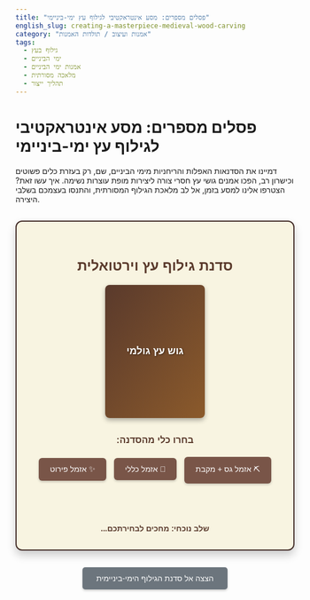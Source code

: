 ```yaml
---
title: "פסלים מספרים: מסע אינטראקטיבי לגילוף עץ ימי-ביניימי"
english_slug: creating-a-masterpiece-medieval-wood-carving
category: "אמנות ועיצוב / תולדות האמנות"
tags:
  - גילוף בעץ
  - ימי הביניים
  - אמנות ימי הביניים
  - מלאכה מסורתית
  - תהליך ייצור
---
```

# פסלים מספרים: מסע אינטראקטיבי לגילוף עץ ימי-ביניימי

דמיינו את הסדנאות האפלות והריחניות מימי הביניים, שם, רק בעזרת כלים פשוטים וכישרון רב, הפכו אמנים גושי עץ חסרי צורה ליצירות מופת עוצרות נשימה. איך עשו זאת? הצטרפו אלינו למסע בזמן, אל לב מלאכת הגילוף המסורתית, והתנסו בעצמכם בשלבי היצירה.

<div class="carving-app-container" dir="rtl">
    <h2>סדנת גילוף עץ וירטואלית</h2>
    <div id="woodBlock" class="wood-block stage-0">
        <span id="woodContent">גוש עץ גולמי</span>
    </div>
    <div class="tools">
        <h3>בחרו כלי מהסדנה:</h3>
        <button class="tool-button" data-tool="chisel-rough">⛏️ אזמל גס + מקבת</button>
        <button class="tool-button" data-tool="chisel-general">🔪 אזמל כללי</button>
        <button class="tool-button" data-tool="chisel-detail">✨ אזמל פירוט</button>
    </div>
    <div id="feedback" class="feedback"></div>
    <div id="progressText" class="progress">שלב נוכחי: מחכים לבחירתכם...</div>
</div>

<style>
    :root {
        --wood-dark: #5A3A2C;
        --wood-medium: #8B5A2B;
        --wood-light: #C19A6B;
        --wood-finished: #EEDDCC;
        --earth-bg: #F8F4E1;
        --border-color: #3E2723;
        --button-primary: #795548;
        --button-hover: #5D4037;
        --button-active: #4E342E;
        --feedback-success: #4CAF50;
        --feedback-error: #F44336;
        --feedback-info: #2196F3;
    }

    .carving-app-container {
        font-family: 'Arial', sans-serif; /* Consider better font if available via external loading */
        display: flex;
        flex-direction: column;
        align-items: center;
        padding: 30px;
        border: 2px solid var(--border-color);
        border-radius: 12px;
        margin: 30px auto;
        background-color: var(--earth-bg);
        box-shadow: 0 8px 16px rgba(0, 0, 0, 0.2);
        max-width: 500px; /* Limit width for better focus */
    }

    h2 {
        color: var(--wood-dark);
        margin-bottom: 20px;
        font-size: 1.8em;
    }

    #woodBlock {
        width: 180px;
        height: 240px;
        display: flex;
        justify-content: center;
        align-items: center;
        margin-bottom: 30px;
        cursor: pointer;
        transition: all 0.6s ease-in-out; /* Smooth transition for all changes */
        border: 4px solid var(--border-dark);
        color: white;
        text-align: center;
        font-weight: bold;
        font-size: 1.3em;
        user-select: none;
        position: relative; /* Needed for pseudo-elements/animations */
        overflow: hidden; /* Hide potential overflow from shape changes */
        box-shadow: 0 4px 8px rgba(0,0,0,0.3);
        background-size: cover; /* Ensure background images cover the area */
        background-position: center;
        text-shadow: 1px 1px 3px rgba(0,0,0,0.5);
    }

    /* Stage-specific visual styles (using background color/gradients as proxies for texture) */
    .stage-0 {
        background: linear-gradient(to bottom right, var(--wood-dark), var(--wood-medium));
        border-radius: 8px;
        border-color: var(--wood-dark);
    }

    .stage-1 {
        background: linear-gradient(to bottom right, var(--wood-medium), var(--wood-light));
        border-radius: 15px; /* Start shaping */
        border-color: var(--wood-medium);
    }

    .stage-2 {
         background: linear-gradient(to bottom right, var(--wood-light), var(--wood-finished));
         border-radius: 30px; /* More defined shape */
         border-color: var(--wood-light);
         color: var(--wood-dark); /* Darker text for lighter background */
         text-shadow: 1px 1px 2px rgba(255,255,255,0.5);
    }

    .stage-3 {
        background: var(--wood-finished); /* Polished look */
        border-color: var(--wood-finished);
        border-radius: 40px; /* Final, refined shape */
        color: var(--wood-dark);
        font-size: 1.1em;
        text-shadow: none;
        box-shadow: 0 6px 12px rgba(0,0,0,0.4);
    }

    /* Animations for wood block interaction */
    @keyframes pulse-success {
        0% { transform: scale(1); opacity: 1; }
        50% { transform: scale(1.03); opacity: 0.9; }
        100% { transform: scale(1); opacity: 1; }
    }

    @keyframes shake-error {
        0%, 100% { transform: translateX(0); }
        20%, 60% { transform: translateX(-5px); }
        40%, 80% { transform: translateX(5px); }
    }

    .wood-block.correct-hit {
        animation: pulse-success 0.5s ease-out;
    }

    .wood-block.wrong-hit {
        animation: shake-error 0.5s ease-out;
    }


    .tools {
        margin-bottom: 20px;
        text-align: center;
    }

    .tools h3 {
        margin-top: 0;
        margin-bottom: 15px;
        color: var(--wood-dark);
        font-size: 1.2em;
    }

    .tool-button {
        padding: 12px 20px;
        margin: 5px;
        border: none; /* Remove default border */
        border-radius: 6px;
        background-color: var(--button-primary);
        color: white;
        cursor: pointer;
        font-size: 1em;
        transition: background-color 0.3s ease, transform 0.1s ease;
        box-shadow: 0 2px 4px rgba(0,0,0,0.2);
    }

    .tool-button:hover:not(:disabled) {
        background-color: var(--button-hover);
        transform: translateY(-2px); /* Lift effect on hover */
    }

    .tool-button:active:not(:disabled) {
        background-color: var(--button-active);
        transform: translateY(0); /* Press effect */
        box-shadow: 0 1px 2px rgba(0,0,0,0.2);
    }

    .tool-button:disabled {
        opacity: 0.6;
        cursor: not-allowed;
    }

    .tool-button.active {
        background-color: var(--button-active);
        box-shadow: inset 0 1px 3px rgba(0,0,0,0.3); /* Indicate selected */
        transform: none;
    }

    .feedback {
        margin-top: 15px;
        min-height: 1.5em; /* Reserve space */
        text-align: center;
        font-size: 1.1em;
        font-weight: bold;
        opacity: 1;
        transition: opacity 0.5s ease;
    }

    .feedback.success {
        color: var(--feedback-success);
    }

    .feedback.error {
        color: var(--feedback-error);
    }
     .feedback.info {
        color: var(--feedback-info);
     }

    .progress {
        margin-top: 10px;
        font-weight: bold;
        color: var(--wood-dark);
        font-size: 1em;
    }

    #toggleExplanation {
        display: block;
        margin: 30px auto 20px auto; /* More space */
        padding: 12px 25px;
        background-color: #6c757d; /* Secondary color */
        color: white;
        border: none;
        border-radius: 5px;
        cursor: pointer;
        font-size: 1em;
        transition: background-color 0.3s ease;
        box-shadow: 0 2px 4px rgba(0,0,0,0.2);
    }

    #toggleExplanation:hover {
        background-color: #5a6268;
    }

    #explanation {
        display: none; /* Initially hidden */
        margin-top: 20px;
        padding: 20px;
        border: 1px solid #ddd;
        border-radius: 8px;
        background-color: #fefefe;
        line-height: 1.7;
        color: #333;
        box-shadow: inset 0 1px 3px rgba(0,0,0,0.1);
    }

    #explanation h2, #explanation h3 {
        color: var(--wood-dark);
        margin-top: 15px;
        margin-bottom: 10px;
        border-bottom: 1px dashed #ccc; /* Subtle separator */
        padding-bottom: 5px;
    }

    #explanation p {
        margin-bottom: 15px;
    }

     #explanation ul {
        margin-bottom: 15px;
        padding-left: 25px; /* More indentation */
     }

     #explanation li {
        margin-bottom: 8px;
     }

     #woodContent {
        pointer-events: none; /* Prevent text selection interference */
     }

</style>

<button id="toggleExplanation">הצצה אל סדנת הגילוף הימי-ביניימית</button>

<div id="explanation">
    <h2>הסבר: יצירת מופת מעץ: גילוף בסגנון ימי הביניים</h2>

    <h3>מבוא: מעמד ושימושים של גילוף העץ בימי הביניים</h3>
    <p>בימי הביניים, גילוף העץ לא היה רק אמנות, אלא גם מלאכה שימושית ובעלת חשיבות רבה. הוא שימש ליצירת רהיטים, כלי מטבח, כלי נשק, פסלים דתיים, אלמנטים אדריכליים בכנסיות ובבתים (כמו קורות, דלתות, קישוטים למזבחות) ואפילו צעצועים. אמני הגילוף, לעיתים קרובות חלק מגילדות בעלי מלאכה, היו מוערכים בחברה בשל כישוריהם ונוכחותם הייתה חיונית בכל קהילה גדולה.</p>

    <h3>בחירת העץ: סוגי עץ נפוצים ותכונותיהם</h3>
    <p>בחירת העץ הייתה קריטית לאיכות העבודה ועמידותה. אמנים ימי-ביניימים השתמשו בעצים מקומיים שהיו זמינים. עצים רכים כמו טיליה (Linden/Basswood) היו פופולריים לגילוף פסלים ופרטים עדינים בשל קלות עיבודם. עצים קשים יותר כמו אלון שימשו לרהיטים ואלמנטים מבניים הדורשים חוזק ועמידות, למרות שהגילוף בהם היה מאתגר יותר. עצים נוספים ששימשו כוללים אגוז, מייפל ואשור.</p>

    <h3>הכנת גוש העץ לעבודה</h3>
    <p>לפני תחילת הגילוף, גוש העץ היה צריך לעבור הכנה. זה כלל ייבוש קפדני של העץ למניעת סדקים ועיוותים עתידיים. לאחר מכן, הגוש נחתך לגודל ולצורה כללית בהתאם ליצירה המתוכננת. לעיתים קרובות, שרטוט ראשוני של הצורה גובש על גבי העץ עצמו או שימש כהנחיה.</p>

    <h3>שלבי הגילוף המרכזיים</h3>
    <p>הגילוף התבצע בתהליך הדרגתי, מהגס לעדין:</p>
    <ul>
        <li><strong>שלב ה"פריצה" (Block Out):</strong> הסרת כמויות גדולות של חומר עודף מהגוש כדי לחשוף את הצורה הבסיסית והכללית של היצירה. בשלב זה השתמשו בכלים גדולים וחזקים יותר. דמיינו את האמן מסיר נתחים גדולים של עץ.</li>
        <li><strong>גילוף הצורה הכללית:</strong> חידוד הצורה הבסיסית והתחלת עיצוב הנפחים והקווים העיקריים. בשלב זה מתחילה היצירה לקבל את תווי המתאר שלה.</li>
        <li><strong>פירוט וגילוף פרטים קטנים:</strong> עבודה עם כלים קטנים ועדינים יותר ליצירת טקסטורות, תווי פנים, קפלי בגדים וכל שאר הפרטים המעניקים ליצירה את אופייה הסופי והמורכב. זהו השלב הדורש סבלנות ודיוק מרביים.</li>
        <li><strong>ליטוש וגימור:</strong> לאחר שהגילוף הושלם, היצירה לוטשה על ידי שפשוף בחומרים אברזיביים טבעיים (כמו עלי שבצבת או עור כריש) או גירוד עדין, ולעיתים קרובות צופתה בשמן, שעווה או צבע להגנה וגימור. זהו השלב שחושף את יופיו הסופי של העץ המגולף.</li>
    </ul>

    <h3>מבט על כלי הגילוף המסורתיים</h3>
    <p>אמני ימי הביניים הסתמכו על מגוון מצומצם אך יעיל של כלים, שעוצבו בקפידה לעבודה עם עץ:</p>
    <ul>
        <li><strong>אזמלים (Chisels):</strong> הכלי המרכזי, בעל להב מתכת שטוח או מעוקל בקצהו. היו אזמלים בגדלים וצורות שונות (שטוחים, עגולים, V-צורניים) עבור סוגי חיתוך שונים. האזמל הוא הזרוע המאפשרת לאמן להסיר שבבים.</li>
        <li><strong>מקבות (Mallets):</strong> פטישי עץ או עור ששימשו להקיש על קצה האזמל על מנת לדחף אותו לתוך העץ, במיוחד בשלבים הגסים הדורשים כוח רב יותר. המקבת מעניקה את העוצמה הדרושה לפריצת הדרך הראשונית בעץ.</li>
        <li><strong>סכיני גילוף (Carving Knives):</strong> סכינים קטנים ומחודדים לגילוף פרטים עדינים ועבודה מדויקת ביד חופשית. כלי זה דורש שליטה עדינה ומדויקת.</li>
        <li><strong>מסורים וגרזנים:</strong> לניסור וחיתוך גושי עץ גדולים ולהסרה מהירה של חומר בתחילת התהליך. אלו הכלים הראשוניים שמכינים את הבמה לגילוף עצמו.</li>
    </ul>

    <h3>טכניקות עבודה בסיסיות</h3>
    <p>הטכניקות כללו דחיפת האזמל ביד (עבור עבודה עדינה), הקשה על האזמל עם מקבת, חיתוך באמצעות סכין בתנועות שונות (פרוס, דחיפה), ושימוש במקדחים ידניים ליצירת חורים או שקעים. הבנת כיוון הסיבים של העץ הייתה חיונית למניעת סדקים והשגת חיתוך חלק. אמן מיומן ידע "לקרוא" את העץ ולעבוד איתו, לא נגדו.</p>

    <h3>דוגמאות ליצירות גילוף עץ מפורסמות מימי הביניים</h3>
    <p>דוגמאות בולטות כוללות את ספסלי המקהלה בכנסיות קתדרליות רבות באירופה, המעוטרים בדמויות וסצנות מורכבות (כמו אלה בקתדרלת לינקולן או קתדרלת אמיין), פסלי עץ דתיים (כמו פסלי מריה וישו), ותבליטי עץ המעטרים מזבחות וארונות קודש (רטבלים). יצירות אלו מעידות על הכישרון הרב והסבלנות האינסופית של אמני התקופה, והן מספרות לנו סיפורים על החיים והאמונות בימי הביניים דרך שפת העץ המגולף.</p>

</div>

<script>
    document.addEventListener('DOMContentLoaded', () => {
        const woodBlock = document.getElementById('woodBlock');
        const feedback = document.getElementById('feedback');
        const progressText = document.getElementById('progressText');
        const toolButtons = document.querySelectorAll('.tool-button');
        const explanationDiv = document.getElementById('explanation');
        const toggleExplanationButton = document.getElementById('toggleExplanation');
        const woodContent = document.getElementById('woodContent');

        let currentStage = 0;
        let selectedTool = null;
        let isAnimating = false; // Prevent clicks during animation

        const stageInfo = [
            {
                text: 'עיצוב גס (פריצה)',
                requiredTool: 'chisel-rough',
                woodClass: 'stage-0',
                content: 'גוש עץ גולמי',
                feedbackCorrect: 'בום! בום! בום! האזמל הגס והמקבת מסירים נתחים גדולים. נהדר!',
                feedbackWrong: 'הכלי הזה עדין/לא מתאים מדי לשלב הראשוני. צריך כוח! נסה את האזמל הגס.',
                progressLabel: 'שלב 1: עיצוב גס'
            },
            {
                text: 'חידוד הצורה',
                requiredTool: 'chisel-general',
                woodClass: 'stage-1',
                content: 'צורה גסה מתקבלת',
                feedbackCorrect: 'יופי! האזמל הכללי מתחיל לחדד את הקווים והנפחים. ממשיכים!',
                feedbackWrong: 'זה לא הכלי הנכון לחידוד הצורה בשלב זה. צריך כלי כללי יותר. נסה שוב!',
                 progressLabel: 'שלב 2: חידוד הצורה'
            },
            {
                text: 'גילוף פירוט',
                requiredTool: 'chisel-detail',
                woodClass: 'stage-2',
                content: 'צורה כללית מתבהרת',
                feedbackCorrect: 'מצוין! עכשיו עם האזמל העדין אפשר להוסיף פרטים וטקסטורות. כמעט שם!',
                feedbackWrong: 'זהו לא הכלי המדויק הדרוש לשלב הפירוט העדין. בחר את האזמל הקטן יותר.',
                 progressLabel: 'שלב 3: גילוף פירוט'
            },
            {
                text: 'יצירה גמורה',
                requiredTool: null, // Final stage
                woodClass: 'stage-3',
                content: '✨ יצירת מופת הושלמה! ✨',
                feedbackCorrect: 'וואו! היצירה גמורה, מלוטשת ויפהפייה. כל הכבוד על הסבלנות והכישרון!',
                feedbackWrong: '', // Should not happen in final stage
                progressLabel: 'הושלם!'
            }
        ];

        function updateUI() {
            const current = stageInfo[currentStage];

            // Update wood block class for visuals
            woodBlock.className = 'wood-block ' + current.woodClass;

            // Update wood content text
            woodContent.textContent = current.content;

            // Update progress text
            progressText.textContent = current.progressLabel;

            // Reset feedback unless it's the final stage transition feedback
            if (currentStage < stageInfo.length -1) {
                 feedback.textContent = '';
                 feedback.className = 'feedback';
            }


            // Disable wood block and tools if finished
            if (currentStage === stageInfo.length - 1) {
                 woodBlock.style.cursor = 'default';
                 feedback.textContent = current.feedbackCorrect; // Display final message
                 feedback.className = 'feedback success';
                 toolButtons.forEach(button => button.disabled = true);
            } else {
                 woodBlock.style.cursor = selectedTool ? 'pointer' : 'help'; // Cursor hint
                 toolButtons.forEach(button => button.disabled = false); // Ensure buttons are enabled
                 // Show initial prompt if no tool selected
                 if (!selectedTool && currentStage === 0) {
                      feedback.textContent = 'בחר/י כלי מהרשימה למטה כדי להתחיל לגלף!';
                      feedback.className = 'feedback info';
                 } else if (!selectedTool && currentStage > 0) {
                      feedback.textContent = 'כלי השלב הקודם סיים את עבודתו. כעת בחר/י את הכלי הנכון לשלב הבא!';
                      feedback.className = 'feedback info';
                 }

            }
        }

        function selectTool(toolName, buttonElement) {
            if (currentStage >= stageInfo.length - 1) return; // No tool selection if finished

            selectedTool = toolName;
            toolButtons.forEach(button => {
                button.classList.remove('active');
            });
            buttonElement.classList.add('active');

             feedback.textContent = `נבחר הכלי: ${buttonElement.textContent.trim()}`;
             feedback.className = 'feedback info';
        }

        function triggerWoodAnimation(type) {
            woodBlock.classList.add(type);
            isAnimating = true;
            woodBlock.addEventListener('animationend', () => {
                woodBlock.classList.remove(type);
                isAnimating = false;
            }, { once: true });
        }


        toolButtons.forEach(button => {
            button.addEventListener('click', () => {
                selectTool(button.dataset.tool, button);
            });
        });

        woodBlock.addEventListener('click', () => {
            if (currentStage >= stageInfo.length - 1 || isAnimating) {
                return; // Do nothing if finished or animating
            }

            const current = stageInfo[currentStage];
            const requiredTool = current.requiredTool;

            if (!selectedTool) {
                feedback.textContent = 'המממ... לא בחרת כלי. אי אפשר לגלף בידיים ריקות!';
                feedback.className = 'feedback error';
                 triggerWoodAnimation('wrong-hit'); // Gentle shake for no tool
            } else if (selectedTool === requiredTool) {
                feedback.textContent = current.feedbackCorrect;
                feedback.className = 'feedback success';
                triggerWoodAnimation('correct-hit');

                // Advance stage after a short delay to appreciate the feedback/animation
                setTimeout(() => {
                     currentStage++;
                     selectedTool = null; // Deselect tool after successful use
                     toolButtons.forEach(button => button.classList.remove('active'));
                     updateUI();
                }, 800); // Animation duration + a little buffer

            } else {
                feedback.textContent = current.feedbackWrong;
                feedback.className = 'feedback error';
                 triggerWoodAnimation('wrong-hit');
            }
        });

        toggleExplanationButton.addEventListener('click', () => {
            const isHidden = explanationDiv.style.display === 'none' || explanationDiv.style.display === '';
            explanationDiv.style.display = isHidden ? 'block' : 'none';
            toggleExplanationButton.textContent = isHidden ? 'הסתר הסבר' : 'הצצה אל סדנת הגילוף הימי-ביניימית';
             // Scroll to explanation if shown
             if (isHidden) {
                 explanationDiv.scrollIntoView({ behavior: 'smooth', block: 'start' });
             }
        });


        // Initialize UI
        updateUI();
    });
</script>
```